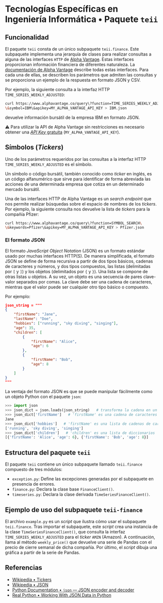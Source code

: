 # Tecnologías Específicas en Ingeniería Informática • Paquete `teii`

## Funcionalidad

El paquete `teii` consta de un único subpaquete  `teii.finance`. Este subpaquete
implementa una jerarquía de clases para realizar consultas a alguna de las
interfaces `HTTP` de [Alpha Vantage](https://www.alphavantage.co/). Estas
interfaces proporcionan información financiera de diferentes naturaleza. La
[documentación de Alpha Vantage](https://www.alphavantage.co/documentation/)
describe todas estas interfaces. Para cada una de ellas, se describen los
parámetros que admiten las consultas y se proporciona un ejemplo de la respuesta
en formato JSON y CSV.

Por ejemplo, la siguiente consulta a la interfaz HTTP
`TIME_SERIES_WEEKLY_ADJUSTED`:

```bash
curl https://www.alphavantage.co/query\?function=TIME_SERIES_WEEKLY_ADJUSTED\
\&symbol=IBM\&apikey=MY_ALPHA_VANTAGE_API_KEY > IBM.json
```

devuelve información bursátil de la empresa IBM en formato JSON.

:warning: Para utilizar la API de Alpha Vantage sin restricciones es necesario
obtener una [*API Key* gratuita](https://www.alphavantage.co/support/#api-key)
(`MY_ALPHA_VANTAGE_API_KEY`).

## Símbolos (*Tickers*)

Uno de los parámetros requeridos por las consultas a la interfaz HTTP
`TIME_SERIES_WEEKLY_ADJUSTED` es el símbolo.

Un símbolo o código bursátil, también conocido como *ticker* en inglés, es un
código alfanumérico que sirve para identificar de forma abreviada las acciones
de una determinada empresa que cotiza en un determinado mercado bursátil.

Una de las interfaces HTTP de Alpha Vantage es un *search endpoint* que nos
permite realizar búsquedas sobre el espacio de nombres de los *tickers*. Por
ejemplo, la siguiente consulta nos devuelve la lista de *tickers* para la
compañía Pfizer:

```bash
curl https://www.alphavantage.co/query\?function=SYMBOL_SEARCH\
\&keywords=Pfizer\&apikey=MY_ALPHA_VANTAGE_API_KEY > Pfizer.json
```

### El formato JSON

El formato *JavaScript Object Notation* (JSON) es un formato estándar usado por
muchas interfaces HTTP(S). De manera simplificada, el formato JSON se define de
forma recursiva a partir de dos tipos básicos, cadenas de caracteres y números,
y dos tipos compuestos, las listas (delimitadas por `[` y `]`) y los objetos
(delimitados por `{` y `}`). Una lista se compone de otras listas u objetos. A
su vez, un objeto es una secuencia de pares clave-valor separados por comas. La
clave debe ser una cadena de caracteres, mientras que el valor puede ser
cualquier otro tipo básico o compuesto.

Por ejemplo:

```json
json_string = """
{
    "firstName": "Jane",
    "lastName": "Doe",
    "hobbies": ["running", "sky diving", "singing"],
    "age": 35,
    "children": [
        {
            "firstName": "Alice",
            "age": 6
        },
        {
            "firstName": "Bob",
            "age": 8
        }
    ]
}
"""
```

La ventaja del formato JSON es que se puede manipular fácilmente como un objeto
Python con el paquete `json`:

```python
>>> import json
>>> json_dict = json.loads(json_string)   # transforma la cadena en un diccionario
>>> json_dict['firstName']   # 'firstName' es una cadena de caracteres
Jane
>>> json_dict['hobbies']   # 'firstName' es una lista de cadenas de caracteres
['running', 'sky diving', 'singing']
>>> json_dict['children']   # 'children' es una lista de diccionarios
[{'firstName': 'Alice', 'age': 6}, {'firstName': 'Bob', 'age': 8}]
```

## Estructura del paquete `teii`

El paquete `teii` contiene un único subpaquete llamado `teii.finance` compuesto de tres módulos:

- `exception.py`: Define las excepciones generadas por el subpaquete en
  presencia de errores.
- `finance.py`: Declara la clase base `FinanceClient()`.
- `timeseries.py`: Declara la clase derivada `TimeSeriesFinanceClient()`.

## Ejemplo de uso del subpaquete `teii-finance`

El archivo `example.py` es un *script* que ilustra cómo usar el subpaquete
`teii.finance`. Tras importar el subpaquete, este *script* crea una instancia de
la clase `TimeSeriesFinanceClient()`, que consulta la interfaz
`TIME_SERIES_WEEKLY_ADJUSTED` para el *ticker* `AMZN` (Amazon). A continuación,
llama al método `weekly_price()` que devuelve una serie de Pandas con el precio
de cierre semanal de dicha compañía. Por último, el *script* dibuja una gráfica
a partir de la serie de Pandas.

## Referencias

- [Wikipedia • Tickers](https://en.wikipedia.org/wiki/Ticker_symbol)
- [Wikipedia • JSON](https://en.wikipedia.org/wiki/JSON)
- [Python Documentation • `json` — JSON encoder and decoder](https://docs.python.org/3.8/library/json.html)
- [Real Python • Working With JSON Data in Python](https://realpython.com/python-json/)
